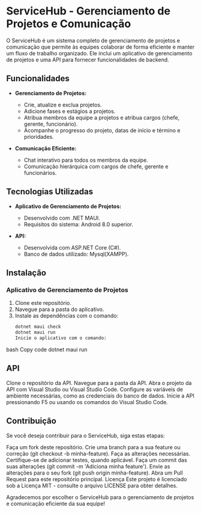 # ServiceHub - Gerenciamento de Projetos e Comunicação

O ServiceHub é um sistema completo de gerenciamento de projetos e comunicação que permite às equipes colaborar de forma eficiente e manter um fluxo de trabalho organizado. Ele inclui um aplicativo de gerenciamento de projetos e uma API para fornecer funcionalidades de backend.

## Funcionalidades

- **Gerenciamento de Projetos:**
  - Crie, atualize e exclua projetos.
  - Adicione fases e estágios a projetos.
  - Atribua membros da equipe a projetos e atribua cargos (chefe, gerente, funcionário).
  - Acompanhe o progresso do projeto, datas de início e término e prioridades.

- **Comunicação Eficiente:**
  - Chat interativo para todos os membros da equipe.
  - Comunicação hierárquica com cargos de chefe, gerente e funcionários.

## Tecnologias Utilizadas

- **Aplicativo de Gerenciamento de Projetos:**
  - Desenvolvido com .NET MAUI.
  - Requisitos do sistema: Android 8.0 superior.

- **API:**
  - Desenvolvida com ASP.NET Core (C#).
  - Banco de dados utilizado: Mysql(XAMPP).

## Instalação

### Aplicativo de Gerenciamento de Projetos

1. Clone este repositório.
2. Navegue para a pasta do aplicativo.
3. Instale as dependências com o comando:
   ```bash
   dotnet maui check
   dotnet maui run
   Inicie o aplicativo com o comando:   
  bash
  Copy code
  dotnet maui run
  
## API
Clone o repositório da API.
Navegue para a pasta da API.
Abra o projeto da API com Visual Studio ou Visual Studio Code.
Configure as variáveis de ambiente necessárias, como as credenciais do banco de dados.
Inicie a API pressionando F5 ou usando os comandos do Visual Studio Code.

## Contribuição
Se você deseja contribuir para o ServiceHub, siga estas etapas:

Faça um fork deste repositório.
Crie uma branch para a sua feature ou correção (git checkout -b minha-feature).
Faça as alterações necessárias.
Certifique-se de adicionar testes, quando aplicável.
Faça um commit das suas alterações (git commit -m 'Adiciona minha feature').
Envie as alterações para o seu fork (git push origin minha-feature).
Abra um Pull Request para este repositório principal.
Licença
Este projeto é licenciado sob a Licença MIT - consulte o arquivo LICENSE para obter detalhes.

Agradecemos por escolher o ServiceHub para o gerenciamento de projetos e comunicação eficiente da sua equipe!
